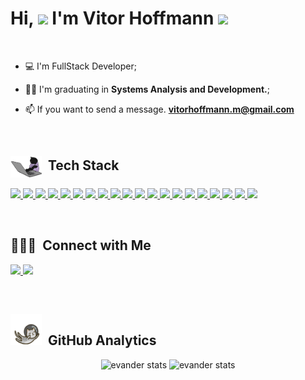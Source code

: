 <h1 align="left">Hi, <img src="https://github.com/EvanderInacio/EvanderInacio/blob/main/images/Earth.gif?raw=true" width="30"> I'm Vitor Hoffmann
 <img src="https://raw.githubusercontent.com/kaueMarques/kaueMarques/master/hi.gif" width="30"></h1>

<br>

- 💻 I'm FullStack Developer;
 
- 👨‍🎓 I'm graduating in **Systems Analysis and Development.**;

- 📫 If you want to send a message.  **vitorhoffmann.m@gmail.com**


<br>

## <img src="images/gato.gif" width="50" align="center"> &nbsp;Tech Stack

<div align="left">
 <p>
    <a href='https://html.com/'>
      <img src="https://skillicons.dev/icons?i=html"/>
    </a>
    <a href='https://developer.mozilla.org/en-US/docs/Web/CSS'>
      <img src="https://skillicons.dev/icons?i=css"/>
    </a>
    <a href='https://www.javascript.com/'>
      <img src="https://skillicons.dev/icons?i=js"/>
    </a>
    <a href='https://www.typescriptlang.org/'>
      <img src="https://skillicons.dev/icons?i=ts"/>
    </a>
    <a href='https://reactjs.org/'>
      <img src="https://skillicons.dev/icons?i=react"/>
    </a>
    <a href='https://nextjs.org/'>
      <img src="https://skillicons.dev/icons?i=nextjs"/>
    </a>
    <a href='https://nodejs.org/en/'>
      <img src="https://skillicons.dev/icons?i=nodejs"/>
    </a>
    <a href='https://git-scm.com/'>
     <img src="https://skillicons.dev/icons?i=git"/>
    </a>
    <a href='https://styled-components.com/'>
      <img src="https://skillicons.dev/icons?i=styledcomponents"/>
    </a>
    <a href='https://learn.microsoft.com/pt-br/dotnet/csharp/'>
     <img src="https://skillicons.dev/icons?i=cs"/>
    </a>
    <a href='https://learn.microsoft.com/pt-br/cpp/cpp/?view=msvc-170'>
     <img src="https://skillicons.dev/icons?i=cpp"/>
    </a>
     <a href='https://pt.wikipedia.org/wiki/C_(linguagem_de_programa%C3%A7%C3%A3o)'>
     <img src="https://skillicons.dev/icons?i=c"/>
    </a>
     <a href='https://vuejs.org/'>
     <img src="https://skillicons.dev/icons?i=vue"/>
    </a>
     <a href='https://rubyonrails.org/'>
     <img src="https://skillicons.dev/icons?i=ruby"/>
    </a>
      <a href='https://dotnet.microsoft.com/pt-br/'>
     <img src="https://skillicons.dev/icons?i=dotnet"/>
    </a>
      <a href='https://angular.io/'>
     <img src="https://skillicons.dev/icons?i=angular"/>
    </a>
    <a href='https://www.python.org/'>
     <img src="https://skillicons.dev/icons?i=py"/>
    </a>
    <a href='https://sass-lang.com/'>
     <img src="https://skillicons.dev/icons?i=sass"/>
    </a>
     <a href='https://mui.com/'>
     <img src="https://skillicons.dev/icons?i=materialui"/>
    </a>
    <a href='https://www.figma.com/'>
     <img src="https://skillicons.dev/icons?i=figma"/>
    </a>
 </p>

</div>
  
<br>

## 👨🏻‍💼 &nbsp;Connect with Me

<p align="left">
 
 <a href="https://www.linkedin.com/in/vitor-hoffmann-motarelli/" alt="Linkedin">
  <img width="140px" src="https://img.shields.io/badge/-Linkedin-rgb(25, 27, 30)?style=for-the-badge&logo=Linkedin&logoColor=rgb(150, 118, 228)&link=https://www.linkedin.com/in/vitor-hoffmann-motarelli/"/> 
 </a>

 <a href="mailto:evander.20116@gmail.com" alt="Gmail">
  <img width="113px" src="https://img.shields.io/badge/-Gmail-rgb(25, 27, 30)?style=for-the-badge&logo=Gmail&logoColor=rgb(150, 118, 228)&link=mailto:vitorhoffmann.m@gmail.com"/> 
 </a>


 </p>

<br>

## <img src="images/gato_astronauta.gif" width="50" height="50" align="10">  &nbsp;GitHub Analytics

<div align="center">
<img height='180em' src="https://github-readme-stats.vercel.app/api?username=vitorhoffm&show_icons=true=anuraghazra&show_icons=true&theme=aur" alt="evander stats"/>
<img height='180em' src="https://github-readme-stats.vercel.app/api/top-langs/?username=VHMCODERhoff&layout=compact&theme=aura" alt="evander stats"/>
 </div>
